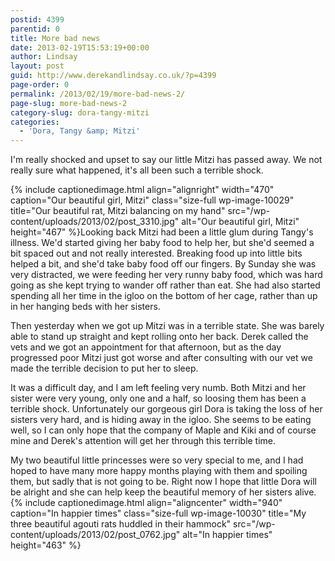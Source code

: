 ```yaml
---
postid: 4399
parentid: 0
title: More bad news
date: 2013-02-19T15:53:19+00:00
author: Lindsay
layout: post
guid: http://www.derekandlindsay.co.uk/?p=4399
page-order: 0
permalink: /2013/02/19/more-bad-news-2/
page-slug: more-bad-news-2
category-slug: dora-tangy-mitzi
categories:
  - 'Dora, Tangy &amp; Mitzi'
---
```

I'm really shocked and upset to say our little Mitzi has passed away. We not really sure what happened, it's all been such a terrible shock.

{% include captionedimage.html align="alignright" width="470" caption="Our beautiful girl, Mitzi" class="size-full wp-image-10029" title="Our beautiful rat, Mitzi balancing on my hand" src="/wp-content/uploads/2013/02/post_3310.jpg" alt="Our beautiful girl, Mitzi" height="467" %}Looking back Mitzi had been a little glum during Tangy's illness. We'd started giving her baby food to help her, but she'd seemed a bit spaced out and not really interested. Breaking food up into little bits helped a bit, and she'd take baby food off our fingers. By Sunday she was very distracted, we were feeding her very runny baby food, which was hard going as she kept trying to wander off rather than eat. She had also started spending all her time in the igloo on the bottom of her cage, rather than up in her hanging beds with her sisters.

Then yesterday when we got up Mitzi was in a terrible state. She was barely able to stand up straight and kept rolling onto her back. Derek called the vets and we got an appointment for that afternoon, but as the day progressed poor Mitzi just got worse and after consulting with our vet we made the terrible decision to put her to sleep.

It was a difficult day, and I am left feeling very numb. Both Mitzi and her sister were very young, only one and a half, so loosing them has been a terrible shock. Unfortunately our gorgeous girl Dora is taking the loss of her sisters very hard, and is hiding away in the igloo. She seems to be eating well, so I can only hope that the company of Maple and Kiki and of course mine and Derek's attention will get her through this terrible time.

My two beautiful little princesses were so very special to me, and I had hoped to have many more happy months playing with them and spoiling them, but sadly that is not going to be. Right now I hope that little Dora will be alright and she can help keep the beautiful memory of her sisters alive. {% include captionedimage.html align="aligncenter" width="940" caption="In happier times" class="size-full wp-image-10030" title="My three beautiful agouti rats huddled in their hammock" src="/wp-content/uploads/2013/02/post_0762.jpg" alt="In happier times" height="463" %}